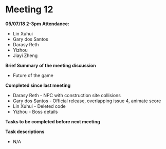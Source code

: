 # Meeting 12
 **05/07/18 2-3pm**
 **Attendance:**
 * Lin Xuhui
 * Gary dos Santos
 * Darasy Reth
 * Yizhou
 * Jiayi Zheng

 **Brief Summary of the meeting discussion**
  * Future of the game

 **Completed since last meeting**
 * Darasy Reth - NPC with construction site collisions
 * Gary dos Santos - Official release, overlapping issue 4, animate score
 * Lin Xuhui - Deleted code
 * Yizhou - Boss details

 **Tasks to be completed before next meeting**


 **Task descriptions**
 * N/A
